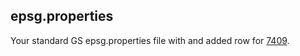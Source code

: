 ## epsg.properties

Your standard GS epsg.properties file with and added row for [7409](
http://epsg.io/7409).
